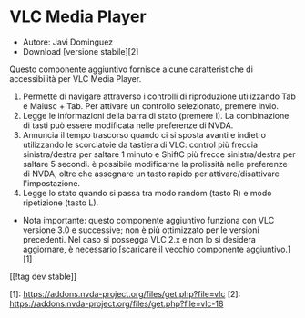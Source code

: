 # VLC Media Player #

* Autore: Javi Dominguez
* Download [versione stabile][2]

Questo componente aggiuntivo fornisce alcune caratteristiche di
accessibilità per VLC Media Player.

1. Permette di navigare attraverso i controlli di riproduzione utilizzando
   Tab e Maiusc + Tab. Per attivare un controllo selezionato, premere invio.
2. Legge le informazioni della barra di stato (premere I). La combinazione
   di tasti può essere modificata nelle preferenze di NVDA.
3. Annuncia il tempo trascorso quando ci si sposta avanti e indietro
   utilizzando le scorciatoie da tastiera di VLC: control più freccia
   sinistra/destra per saltare 1 minuto e ShiftC più frecce sinistra/destra
   per saltare 5 secondi. è possibile modificarne la prolissità nelle
   preferenze di NVDA, oltre che assegnare un tasto rapido per
   attivare/disattivare l'impostazione.
4. Legge lo stato quando si passa tra modo random (tasto R) e modo
   ripetizione  (tasto L).

* Nota importante: questo componente aggiuntivo funziona con VLC versione
  3.0 e successive; non è più ottimizzato per le versioni precedenti. Nel
  caso si possegga VLC 2.x e non lo si desidera aggiornare, è necessario
  [scaricare il vecchio componente aggiuntivo.][1]


[[!tag dev stable]]

[1]: https://addons.nvda-project.org/files/get.php?file=vlc [2]:
https://addons.nvda-project.org/files/get.php?file=vlc-18
